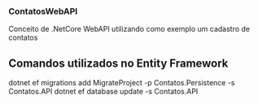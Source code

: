 ### ContatosWebAPI

Conceito de .NetCore WebAPI utilizando como exemplo um cadastro de contatos

## Comandos utilizados no Entity Framework

dotnet ef migrations add MigrateProject -p Contatos.Persistence -s Contatos.API
dotnet ef database update -s Contatos.API
